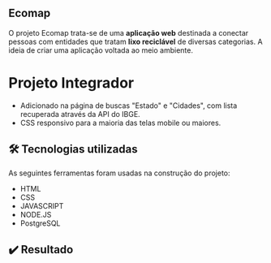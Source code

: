 ﻿## Ecomap

O projeto Ecomap trata-se de uma **aplicação web** destinada a conectar pessoas com entidades que tratam **lixo reciclável** de diversas categorias. A ideia de criar uma aplicação voltada ao meio ambiente.

# Projeto Integrador

- Adicionado na página de buscas "Estado" e "Cidades", com lista recuperada através da API do IBGE.
- CSS responsivo para a maioria das telas mobile ou maiores.

## 🛠 Tecnologias utilizadas
As seguintes ferramentas foram usadas na construção do projeto:
- HTML
- CSS
- JAVASCRIPT
- NODE.JS
- PostgreSQL

## ✔️ Resultado

